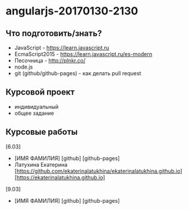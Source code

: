 ﻿# angularjs-20170130-2130

## Что подготовить/знать?

- JavaScript - https://learn.javascript.ru
- EcmaScript2015 - https://learn.javascript.ru/es-modern
- Песочница - http://plnkr.co/
- node.js
- git (github/github-pages) - как делать pull request


## Курсовой проект

- индивидуальный
- общее задание


## Курсовые работы


[6.03]
  - [ИМЯ ФАМИЛИЯ] [github]  [github-pages]
  - Латухина Екатерина [https://github.com/ekaterinalatukhina/ekaterinalatukhina.github.io]  [https://ekaterinalatukhina.github.io]

[9.03]
  - [ИМЯ ФАМИЛИЯ] [github]  [github-pages]